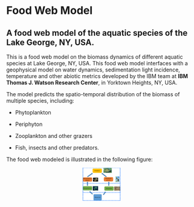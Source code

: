 Food Web Model
==============

A food web model of the aquatic species of the Lake George, NY, USA.
--------------------------------------------------------------------

This is a food web model on the biomass dynamics of different aquatic species at
Lake George, NY, USA. This food web model interfaces with a geophysical model on
water dynamics, sedimentation light incidence, temperature and other abiotic
metrics developed by the IBM team at **IBM Thomas J. Watson Research Center**,
in Yorktown Heights, NY, USA.

The model predicts the spatio-temporal distribution of the biomass of multiple
species, including:

-   Phytoplankton

-   Periphyton

-   Zooplankton and other grazers

-   Fish, insects and other predators.

The food web modeled is illustrated in the following figure:

<div align="center"/><img alt="Diagram of the food web model" src="images/food_web_model.png" style="width:100px;"></div>


